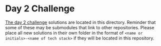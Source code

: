 # Day 2 Challenge

[The day 2 challenge](https://adventofcode.com/2022/day/2) solutions are located in this directory. Reminder that some of these may be submodules that link to other repositories. Please place all new solutions in their own folder in the format of `<name or initials>-<name of tech stack>` if they will be located in this repository.